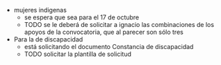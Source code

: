 - mujeres indigenas
	- se espera que sea para el 17 de octubre
	- TODO se le deberá de solicitar a ignacio las combinaciones de los apoyos de la convocatoria, que al parecer son sólo tres
- Para la de discapacidad
	- está solicitando el documento Constancia de discapacidad
	- TODO solicitar la plantilla de solicitud